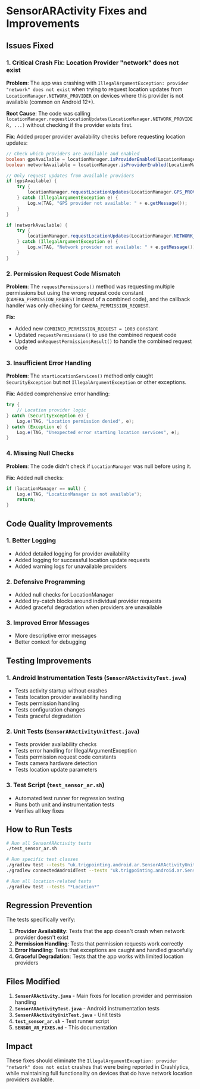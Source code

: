 # SensorARActivity Fixes and Improvements

## Issues Fixed

### 1. **Critical Crash Fix: Location Provider "network" does not exist**

**Problem**: The app was crashing with `IllegalArgumentException: provider "network" does not exist` when trying to request location updates from `LocationManager.NETWORK_PROVIDER` on devices where this provider is not available (common on Android 12+).

**Root Cause**: The code was calling `locationManager.requestLocationUpdates(LocationManager.NETWORK_PROVIDER, ...)` without checking if the provider exists first.

**Fix**: Added proper provider availability checks before requesting location updates:
```java
// Check which providers are available and enabled
boolean gpsAvailable = locationManager.isProviderEnabled(LocationManager.GPS_PROVIDER);
boolean networkAvailable = locationManager.isProviderEnabled(LocationManager.NETWORK_PROVIDER);

// Only request updates from available providers
if (gpsAvailable) {
    try {
        locationManager.requestLocationUpdates(LocationManager.GPS_PROVIDER, 1000, 1, this);
    } catch (IllegalArgumentException e) {
        Log.w(TAG, "GPS provider not available: " + e.getMessage());
    }
}

if (networkAvailable) {
    try {
        locationManager.requestLocationUpdates(LocationManager.NETWORK_PROVIDER, 1000, 1, this);
    } catch (IllegalArgumentException e) {
        Log.w(TAG, "Network provider not available: " + e.getMessage());
    }
}
```

### 2. **Permission Request Code Mismatch**

**Problem**: The `requestPermissions()` method was requesting multiple permissions but using the wrong request code constant (`CAMERA_PERMISSION_REQUEST` instead of a combined code), and the callback handler was only checking for `CAMERA_PERMISSION_REQUEST`.

**Fix**: 
- Added new `COMBINED_PERMISSION_REQUEST = 1003` constant
- Updated `requestPermissions()` to use the combined request code
- Updated `onRequestPermissionsResult()` to handle the combined request code

### 3. **Insufficient Error Handling**

**Problem**: The `startLocationServices()` method only caught `SecurityException` but not `IllegalArgumentException` or other exceptions.

**Fix**: Added comprehensive error handling:
```java
try {
    // Location provider logic
} catch (SecurityException e) {
    Log.e(TAG, "Location permission denied", e);
} catch (Exception e) {
    Log.e(TAG, "Unexpected error starting location services", e);
}
```

### 4. **Missing Null Checks**

**Problem**: The code didn't check if `LocationManager` was null before using it.

**Fix**: Added null checks:
```java
if (locationManager == null) {
    Log.e(TAG, "LocationManager is not available");
    return;
}
```

## Code Quality Improvements

### 1. **Better Logging**
- Added detailed logging for provider availability
- Added logging for successful location update requests
- Added warning logs for unavailable providers

### 2. **Defensive Programming**
- Added null checks for LocationManager
- Added try-catch blocks around individual provider requests
- Added graceful degradation when providers are unavailable

### 3. **Improved Error Messages**
- More descriptive error messages
- Better context for debugging

## Testing Improvements

### 1. **Android Instrumentation Tests** (`SensorARActivityTest.java`)
- Tests activity startup without crashes
- Tests location provider availability handling
- Tests permission handling
- Tests configuration changes
- Tests graceful degradation

### 2. **Unit Tests** (`SensorARActivityUnitTest.java`)
- Tests provider availability checks
- Tests error handling for IllegalArgumentException
- Tests permission request code constants
- Tests camera hardware detection
- Tests location update parameters

### 3. **Test Script** (`test_sensor_ar.sh`)
- Automated test runner for regression testing
- Runs both unit and instrumentation tests
- Verifies all key fixes

## How to Run Tests

```bash
# Run all SensorARActivity tests
./test_sensor_ar.sh

# Run specific test classes
./gradlew test --tests "uk.trigpointing.android.ar.SensorARActivityUnitTest"
./gradlew connectedAndroidTest --tests "uk.trigpointing.android.ar.SensorARActivityTest"

# Run all location-related tests
./gradlew test --tests "*Location*"
```

## Regression Prevention

The tests specifically verify:
1. **Provider Availability**: Tests that the app doesn't crash when network provider doesn't exist
2. **Permission Handling**: Tests that permission requests work correctly
3. **Error Handling**: Tests that exceptions are caught and handled gracefully
4. **Graceful Degradation**: Tests that the app works with limited location providers

## Files Modified

1. **`SensorARActivity.java`** - Main fixes for location provider and permission handling
2. **`SensorARActivityTest.java`** - Android instrumentation tests
3. **`SensorARActivityUnitTest.java`** - Unit tests
4. **`test_sensor_ar.sh`** - Test runner script
5. **`SENSOR_AR_FIXES.md`** - This documentation

## Impact

These fixes should eliminate the `IllegalArgumentException: provider "network" does not exist` crashes that were being reported in Crashlytics, while maintaining full functionality on devices that do have network location providers available.
